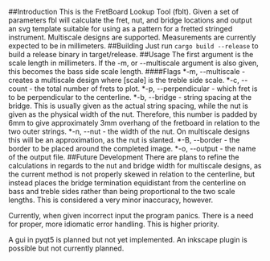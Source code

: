 ##Introduction
This is the FretBoard Lookup Tool (fblt). Given a set of parameters fbl will
calculate the fret, nut, and bridge locations and output an svg template suitable
for using as a pattern for a fretted stringed instrument. Multiscale designs are
supported. Measurements are currently expected to be in millimeters.
##Building
Just run ```cargo build --release``` to build a release binary in target/release.
##Usage
The first argument is the scale length in millimeters. If the -m, or --multiscale
argument is also given, this becomes the bass side scale length.
####Flags
*-m, --multiscale <scale> - creates a multiscale design where [scale] is
the treble side scale.
*-c, --count <count> - the total number of frets to plot.
*-p, --perpendicular <fret> - which fret is to be perpendicular to the centerline.
*-b, --bridge <spacing> - string spacing at the bridge. This is usually given as
the actual string spacing, while the nut is given as the physical width of the
nut. Therefore, this number is padded by 6mm to give approximately 3mm overhang
of the fretboard in relation to the two outer strings.
*-n, --nut <width> - the width of the nut. On multiscale designs this will be an
approximation, as the nut is slanted.
*-B, --border <width> - the border to be placed around the completed image.
*-o, --output <file> - the name of the output file.
##Future Development
There are plans to refine the calculations in regards to the nut and bridge width
for multiscale designs, as the current method is not properly skewed in relation
to the centerline, but instead places the bridge termination equidistant from the
centerline on bass and treble sides rather than being proportional to the two
scale lengths. This is considered a very minor inaccuracy, however.

Currently, when given incorrect input the program panics. There is a need for
proper, more idiomatic error handling. This is higher priority.

A gui in pyqt5 is planned but not yet implemented. An inkscape plugin is possible
but not currently planned.
